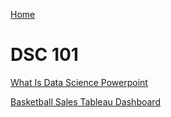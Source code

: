 [Home](https://llmechling.github.io/lara_mechling.github.io/)

# DSC 101

[What Is Data Science Powerpoint](https://llmechling.github.io/lara_mechling.github.io/what_is_data_science.pdf)

[Basketball Sales Tableau Dashboard](https://llmechling.github.io/lara_mechling.github.io/dsc_101_basketball_sales.pdf)
